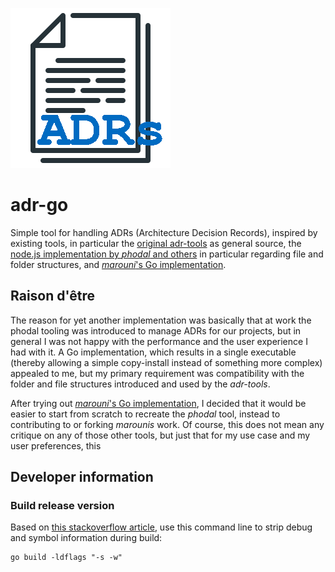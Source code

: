 ![adr-go logo image](adr-go-logo.png)

# adr-go

Simple tool for handling ADRs (Architecture Decision Records), inspired by existing tools, in particular the [original adr-tools](https://github.com/npryce/adr-tools) as general source, the [node.js implementation by _phodal_ and others](https://github.com/phodal/adr) in particular regarding file and folder structures, and [_marouni_'s Go implementation](https://github.com/marouni/adr).

## Raison d'être

The reason for yet another implementation was basically that at work the phodal tooling was introduced to manage ADRs for our projects, but in general I was not happy with the performance and the user experience I had with it. A Go implementation, which results in a single executable (thereby allowing a simple copy-install instead of something more complex) appealed to me, but my primary requirement was compatibility with the folder and file structures introduced and used by the _adr-tools_.

After trying out [_marouni_'s Go implementation](https://github.com/marouni/adr), I decided that it would be easier to start from scratch to recreate the _phodal_ tool, instead to contributing to or forking _marounis_ work. Of course, this does not mean any critique on any of those other tools, but just that for my use case and my user preferences, this 


## Developer information

### Build release version

Based on [this stackoverflow article](https://stackoverflow.com/questions/29599209/how-to-build-a-release-version-binary-in-go), use this command line to strip debug and symbol information during build:

    go build -ldflags "-s -w"

